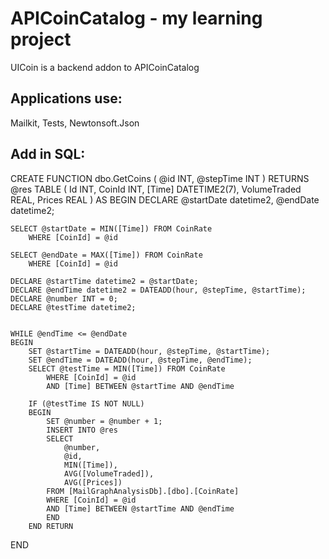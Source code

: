# APICoinCatalog - my learning project

 UICoin is a backend addon to APICoinCatalog

## Applications use:
Mailkit, Tests, Newtonsoft.Json

## Add in SQL:

CREATE FUNCTION dbo.GetCoins
(
    @id INT,
    @stepTime INT
)
RETURNS @res TABLE
(
	Id INT,
	CoinId INT,
	[Time] DATETIME2(7),
	VolumeTraded REAL,
	Prices REAL
)
AS
BEGIN
	DECLARE @startDate datetime2, @endDate datetime2;

	SELECT @startDate = MIN([Time]) FROM CoinRate
		WHERE [CoinId] = @id

	SELECT @endDate = MAX([Time]) FROM CoinRate
		WHERE [CoinId] = @id

	DECLARE @startTime datetime2 = @startDate;
	DECLARE @endTime datetime2 = DATEADD(hour, @stepTime, @startTime);
	DECLARE @number INT = 0;
	DECLARE @testTime datetime2;


	WHILE @endTime <= @endDate
	BEGIN
		SET @startTime = DATEADD(hour, @stepTime, @startTime);
		SET @endTime = DATEADD(hour, @stepTime, @endTime);
		SELECT @testTime = MIN([Time]) FROM CoinRate
			WHERE [CoinId] = @id
			AND [Time] BETWEEN @startTime AND @endTime

		IF (@testTime IS NOT NULL)
		BEGIN
			SET @number = @number + 1;
			INSERT INTO @res
			SELECT 
				@number,
				@id,
				MIN([Time]),
				AVG([VolumeTraded]),
				AVG([Prices])   
			FROM [MailGraphAnalysisDb].[dbo].[CoinRate]
			WHERE [CoinId] = @id
			AND [Time] BETWEEN @startTime AND @endTime
			END 
		END RETURN
END
